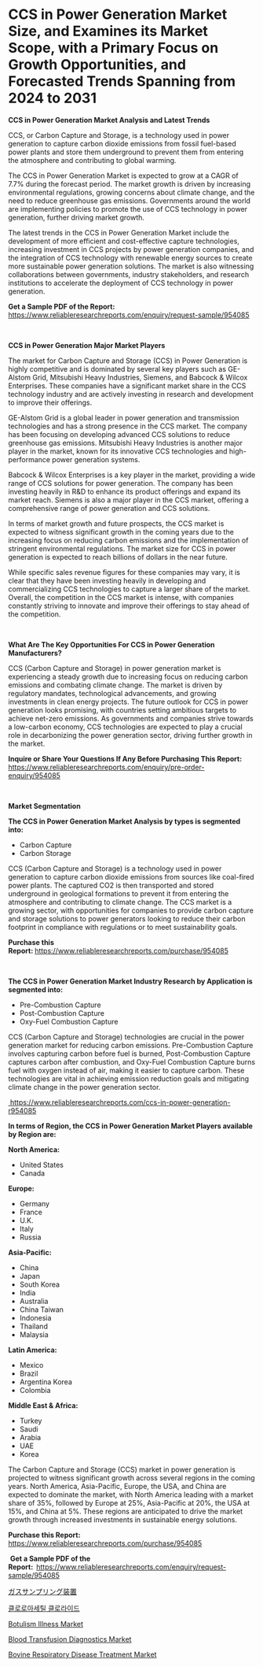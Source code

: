 <p><h1>CCS in Power Generation Market Size, and Examines its Market Scope, with a Primary Focus on Growth Opportunities, and Forecasted Trends Spanning from 2024 to 2031</h1></p><p><strong>CCS in Power Generation Market Analysis and Latest Trends</strong></p>
<p><p>CCS, or Carbon Capture and Storage, is a technology used in power generation to capture carbon dioxide emissions from fossil fuel-based power plants and store them underground to prevent them from entering the atmosphere and contributing to global warming.</p><p>The CCS in Power Generation Market is expected to grow at a CAGR of 7.7% during the forecast period. The market growth is driven by increasing environmental regulations, growing concerns about climate change, and the need to reduce greenhouse gas emissions. Governments around the world are implementing policies to promote the use of CCS technology in power generation, further driving market growth.</p><p>The latest trends in the CCS in Power Generation Market include the development of more efficient and cost-effective capture technologies, increasing investment in CCS projects by power generation companies, and the integration of CCS technology with renewable energy sources to create more sustainable power generation solutions. The market is also witnessing collaborations between governments, industry stakeholders, and research institutions to accelerate the deployment of CCS technology in power generation.</p></p>
<p><strong>Get a Sample PDF of the Report:&nbsp;</strong> <a href="https://www.reliableresearchreports.com/enquiry/request-sample/954085">https://www.reliableresearchreports.com/enquiry/request-sample/954085</a></p>
<p>&nbsp;</p>
<p><strong>CCS in Power Generation Major Market Players</strong></p>
<p><p>The market for Carbon Capture and Storage (CCS) in Power Generation is highly competitive and is dominated by several key players such as GE-Alstom Grid, Mitsubishi Heavy Industries, Siemens, and Babcock & Wilcox Enterprises. These companies have a significant market share in the CCS technology industry and are actively investing in research and development to improve their offerings.</p><p>GE-Alstom Grid is a global leader in power generation and transmission technologies and has a strong presence in the CCS market. The company has been focusing on developing advanced CCS solutions to reduce greenhouse gas emissions. Mitsubishi Heavy Industries is another major player in the market, known for its innovative CCS technologies and high-performance power generation systems.</p><p>Babcock & Wilcox Enterprises is a key player in the market, providing a wide range of CCS solutions for power generation. The company has been investing heavily in R&D to enhance its product offerings and expand its market reach. Siemens is also a major player in the CCS market, offering a comprehensive range of power generation and CCS solutions.</p><p>In terms of market growth and future prospects, the CCS market is expected to witness significant growth in the coming years due to the increasing focus on reducing carbon emissions and the implementation of stringent environmental regulations. The market size for CCS in power generation is expected to reach billions of dollars in the near future.</p><p>While specific sales revenue figures for these companies may vary, it is clear that they have been investing heavily in developing and commercializing CCS technologies to capture a larger share of the market. Overall, the competition in the CCS market is intense, with companies constantly striving to innovate and improve their offerings to stay ahead of the competition.</p></p>
<p>&nbsp;</p>
<p><strong>What Are The Key Opportunities For CCS in Power Generation Manufacturers?</strong></p>
<p><p>CCS (Carbon Capture and Storage) in power generation market is experiencing a steady growth due to increasing focus on reducing carbon emissions and combating climate change. The market is driven by regulatory mandates, technological advancements, and growing investments in clean energy projects. The future outlook for CCS in power generation looks promising, with countries setting ambitious targets to achieve net-zero emissions. As governments and companies strive towards a low-carbon economy, CCS technologies are expected to play a crucial role in decarbonizing the power generation sector, driving further growth in the market.</p></p>
<p><strong>Inquire or Share Your Questions If Any Before Purchasing This Report:</strong> <a href="https://www.reliableresearchreports.com/enquiry/pre-order-enquiry/954085">https://www.reliableresearchreports.com/enquiry/pre-order-enquiry/954085</a></p>
<p>&nbsp;</p>
<p><strong>Market Segmentation</strong></p>
<p><strong>The CCS in Power Generation Market Analysis by types is segmented into:</strong></p>
<p><ul><li>Carbon Capture</li><li>Carbon Storage</li></ul></p>
<p><p>CCS (Carbon Capture and Storage) is a technology used in power generation to capture carbon dioxide emissions from sources like coal-fired power plants. The captured CO2 is then transported and stored underground in geological formations to prevent it from entering the atmosphere and contributing to climate change. The CCS market is a growing sector, with opportunities for companies to provide carbon capture and storage solutions to power generators looking to reduce their carbon footprint in compliance with regulations or to meet sustainability goals.</p></p>
<p><strong>Purchase this Report:&nbsp;</strong><a href="https://www.reliableresearchreports.com/purchase/954085">https://www.reliableresearchreports.com/purchase/954085</a></p>
<p>&nbsp;</p>
<p><strong>The CCS in Power Generation Market Industry Research by Application is segmented into:</strong></p>
<p><ul><li>Pre-Combustion Capture</li><li>Post-Combustion Capture</li><li>Oxy-Fuel Combustion Capture</li></ul></p>
<p><p>CCS (Carbon Capture and Storage) technologies are crucial in the power generation market for reducing carbon emissions. Pre-Combustion Capture involves capturing carbon before fuel is burned, Post-Combustion Capture captures carbon after combustion, and Oxy-Fuel Combustion Capture burns fuel with oxygen instead of air, making it easier to capture carbon. These technologies are vital in achieving emission reduction goals and mitigating climate change in the power generation sector.</p></p>
<p><a href="https://www.reliableresearchreports.com/ccs-in-power-generation-r954085">&nbsp;https://www.reliableresearchreports.com/ccs-in-power-generation-r954085</a></p>
<p><strong>In terms of Region, the CCS in Power Generation Market Players available by Region are:</strong></p>
<p>
    <p> <strong> North America: </strong>
        <ul>
            <li>United States</li>
            <li>Canada</li>
        </ul>
        </p> 
    <p> <strong> Europe: </strong>
        <ul>
            <li>Germany</li>
            <li>France</li>
            <li>U.K.</li>
            <li>Italy</li>
            <li>Russia</li>
        </ul>
        </p> 
    <p> <strong> Asia-Pacific: </strong>
        <ul>
            <li>China</li>
            <li>Japan</li>
            <li>South Korea</li>
            <li>India</li>
            <li>Australia</li>
            <li>China Taiwan</li>
            <li>Indonesia</li>
            <li>Thailand</li>
            <li>Malaysia</li>
        </ul>
        </p> 
    <p> <strong> Latin America: </strong>
        <ul>
            <li>Mexico</li>
            <li>Brazil</li>
            <li>Argentina Korea</li>
            <li>Colombia</li>
        </ul>
        </p> 
    <p> <strong> Middle East & Africa: </strong>
        <ul>
            <li>Turkey</li>
            <li>Saudi</li>
            <li>Arabia</li>
            <li>UAE</li>
            <li>Korea</li>
        </ul>
    </p>
    </p>
<p><p>The Carbon Capture and Storage (CCS) market in power generation is projected to witness significant growth across several regions in the coming years. North America, Asia-Pacific, Europe, the USA, and China are expected to dominate the market, with North America leading with a market share of 35%, followed by Europe at 25%, Asia-Pacific at 20%, the USA at 15%, and China at 5%. These regions are anticipated to drive the market growth through increased investments in sustainable energy solutions.</p></p>
<p><strong>Purchase this Report: </strong><a href="https://www.reliableresearchreports.com/purchase/954085">https://www.reliableresearchreports.com/purchase/954085</a></p>
<p>&nbsp;<strong>Get a Sample PDF of the Report:&nbsp;&nbsp;</strong><a href="https://www.reliableresearchreports.com/enquiry/request-sample/954085">https://www.reliableresearchreports.com/enquiry/request-sample/954085</a></p>
<p><strong></strong></p>
<p><p><a href="https://github.com/lababdou/Market-Research-Report-List-3/blob/main/618298556377.md">ガスサンプリング装置</a></p><p><a href="https://medium.com/@jeralderzog65756e/%EC%97%BC%ED%99%94%EC%95%84%EC%84%B8%ED%8B%B8-%EC%97%BC%ED%99%94%EB%AC%BC-%EC%8B%9C%EC%9E%A5-%EB%B6%84%EC%84%9D-%EA%B8%80%EB%A1%9C%EB%B2%8C-%EC%82%B0%EC%97%85-%EC%A0%84%EB%A7%9D-%EB%B0%8F-%EC%98%88%EC%B8%A1-2024%EB%85%84%EB%B6%80%ED%84%B0-2031%EB%85%84%EA%B9%8C%EC%A7%80-cc83dae2bb6a">클로로아세틸 클로라이드</a></p><p><a href="https://www.linkedin.com/pulse/botulism-illness-market-insight-trends-growth-forecasted-byvbc">Botulism Illness Market</a></p><p><a href="https://www.linkedin.com/pulse/blood-transfusion-diagnostics-market-exploring-share-trends-future-frhbc">Blood Transfusion Diagnostics Market</a></p><p><a href="https://github.com/NorbertYates/Market-Research-Report-List-4/blob/main/bovine-respiratory-disease-treatment-market.md">Bovine Respiratory Disease Treatment Market</a></p></p>